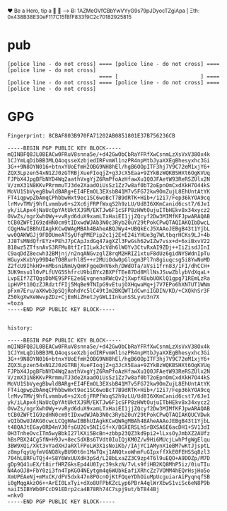 <sup>❤ Be a Hero, tip a 🍺 🙂 ⟶ Ƀ: 1AZMeGVfCBbYwVYyG9s79pJDyocTZgiApa | Ξth: 0x438B38E30eF117C15fBfF833f9C2c70182925815</sup>

pub
======

	[police line - do not cross] ==== [police line - do not cross] ==== [police line - do not cross]
	                             ==== [                          ] ==== 
	[police line - do not cross] ==== [police line - do not cross] ==== [police line - do not cross]

	
	
GPG
======
	
	Fingerprint: 8CBAF803B970FA71202AB0851801E37B756236CB

	-----BEGIN PGP PUBLIC KEY BLOCK-----
	mQINBFQ8JL0BEACw0FRuV8snna5e/+d42GwObCbRaYFRfXwCsnmLzXsVxV38Ox4k
	1CJYmLqDibBB3MLQ4oqsseXzbjedIRFvmWl1nzPR4npMtbJyaXXEgBhesyxhc3Gi
	3G++9N8OYN016+btnxYUoEfmH2OBG9NH8hEl/hgB6OOpITF3hj7V9C72eM1xjY6+
	ZQX3Lpzen54xN1ZJ0zGTRBjXueFIoqjZ+g3JcX5Eaa+9ZYkBzWQKBSHXt6OgKVUq
	FJPbX4JpgBFbNYD4Wq2aathVxgYjZ6RmPfoAzHfawXu1Q0JFAetW93ReRSZUlx2N
	V/zmX31N8KKvPRrmmuTJ3de2XaadOiUsSz1Zz7w8af0bT2oEpnOmCxdXkH7O44kS
	MoVU1SbVyegBbwldBARg+EI4FEmOL3EXsbB41M7v5FG72kw9OmZujL8EhUntAtYK
	FT4iqpwpZbAmqCPhbbwHxt9ec1SC6woBcT7B9dRTK+Hib+/12i7/Fep36kYOA9cq
	lrMvvTMVj9hfLvmmbv6+s2Xc6jFRPfWxqS2h9zLU/Ud8I6XKmCanid6cst7/6Je1
	yk/iLApx4jNaUcQpYAtUktXJ9M/EKTJw6F1cSFP8zHWtOujuITbHEkv8x34xycz2
	OVwZs/ngrXwhOWy+vvRyd6duX9xamLTxHaiEI1jjZQcyf2Dw3MIMfKFJpwARAQAB
	tCB0ZWFtIG9zdHN0cm9tIDxwdWJAb3N0c3Ryb20uY29tPokCPwQTAQIAKQIbDwcL
	CQgHAwIBBhUIAgkKCwQWAgMBAh4BAheABQJWy4+UBQkEcJ5XAAoJEBgB43t1YjbL
	wv0QAKWGJj9FDDUmeATSyUfqPMEPip2c1j2E+E24iYHUe3g7WLtbqrHCKs9LJ+4b
	JJ8TsMNdQfrEYz+PEhJ7pCApJxdGq47agXZl3FwGsh62wIZw7vsx+d+6xiBxvV22
	B18wz5ZTfsnAvS3RFMu8tfIrIILwkJcVdh6lWOYv3CtvRxAI9ZDj++IiZisdJInI
	C9aqDdZ8ecwh32BMjnj/n2nqANGvzglZ8rqM2HRIZ1xtuF8dUz6gidNYSWdnIpTu
	HGuyxKxbYp99D4eTO8Rurhl85++r2MUiOdw0pGlogm3Pl7n8giuqcsg5i8YwNoMD
	Z2fcU9IhkH9+nMbsniNmUyQmKFgqeDHV6xh/DWdOTa/aVsi1frn83/1FI/dhCCH+
	3UK9msu1l0vPLfUVG5ShfrcU9biBYx2BXPfTEe87Dd8MllNsJSuwZblybVdXqaL+
	LvpEIf7ZTQgsDbME9SPFE2e6EvgnenaRWcQv2jXwpfX8ubUOKlQ1gpg71REmLzRa
	ipHVPt10QzZJRdztfFIj5MqBe9TNIpG9vEtujOXHqwaMq+j7V7EPo6hXN7UT1WNm
	pFxm7Eru/aXKwb3pSQjRohdYc5lC49tIm2BKQWT1dCwniIGDIN/KD/+CXQkhSr3F
	Z50kgXwXeWwvpZDz+CjEmNiZHetJyGWLIInkunSSLyvU3n7X
	=toza
	-----END PGP PUBLIC KEY BLOCK-----
		

	history:
	
	-----BEGIN PGP PUBLIC KEY BLOCK-----
	mQINBFQ8JL0BEACw0FRuV8snna5e/+d42GwObCbRaYFRfXwCsnmLzXsVxV38Ox4k
	1CJYmLqDibBB3MLQ4oqsseXzbjedIRFvmWl1nzPR4npMtbJyaXXEgBhesyxhc3Gi
	3G++9N8OYN016+btnxYUoEfmH2OBG9NH8hEl/hgB6OOpITF3hj7V9C72eM1xjY6+
	ZQX3Lpzen54xN1ZJ0zGTRBjXueFIoqjZ+g3JcX5Eaa+9ZYkBzWQKBSHXt6OgKVUq
	FJPbX4JpgBFbNYD4Wq2aathVxgYjZ6RmPfoAzHfawXu1Q0JFAetW93ReRSZUlx2N
	V/zmX31N8KKvPRrmmuTJ3de2XaadOiUsSz1Zz7w8af0bT2oEpnOmCxdXkH7O44kS
	MoVU1SbVyegBbwldBARg+EI4FEmOL3EXsbB41M7v5FG72kw9OmZujL8EhUntAtYK
	FT4iqpwpZbAmqCPhbbwHxt9ec1SC6woBcT7B9dRTK+Hib+/12i7/Fep36kYOA9cq
	lrMvvTMVj9hfLvmmbv6+s2Xc6jFRPfWxqS2h9zLU/Ud8I6XKmCanid6cst7/6Je1
	yk/iLApx4jNaUcQpYAtUktXJ9M/EKTJw6F1cSFP8zHWtOujuITbHEkv8x34xycz2
	OVwZs/ngrXwhOWy+vvRyd6duX9xamLTxHaiEI1jjZQcyf2Dw3MIMfKFJpwARAQAB
	tCB0ZWFtIG9zdHN0cm9tIDxwdWJAb3N0c3Ryb20uY29tPokCPwQTAQIAKQUCVDwk
	vQIbDwUJAKG0cwcLCQgHAwIBBhUIAgkKCwQWAgMBAh4BAheAAAoJEBgB43t1YjbL
	t48QAJtEGay0RD4nVJ0fsGU2Gv5NIiGf+X/BGXERSLhSrBXSA6E6acDH1+SV13dI
	OH3TnheOvcITm5wyBbkI27lKXi5BcBn+zbbp23QZ3kd9pi2+lLxsOyJmbXZ2AUfz
	hBsPBX24Cg5fN+H9Jv+8ecSdXBs6TVdt0IuIQjKM0Z/w9Hi6MUcjLwhPfgWgElqu
	3BW9XQi/Xkt3vYadXHJaRXlFPoLW3X1sNoiKb//IAjYC1AMynX1eBM7wKtJjsptL
	z8mpfqyUgfmVGNQ8kyBU90t6n1MaTQxj1ANQtxoWhmFuGIpxffXkE0FEHSSq8zl3
	704hL8RFuTQj4+S8Y6WxUUXdH3pSd/L28bLxaZZ3C9zp4T6l9uEQO+A9DOZp/M7D
	gDp9Q41uEX/t8irfHRZGksEp44U0Iyc39skzN/7vLs9fiHB2KQ8MhP5iz/0iuTIu
	N4AoOJ8+FbY0zi3fn4TpKGO4NEytgm4q6WUbkEafiXRhcZz7VOMM4hEQrHsjHo5o
	XmUPEAeNj+mMxCK/dFV5dxk47n8POcnOjKtFQqeYDhOiuMpUcguiarAiPyqnqfSB
	i0gMqgAkzO6++ArEI0LxTyi+dXo8UFPbKZcLyp6PBrA4qlWrXbwS1viSc6eN8P9b
	naiI5IBYWb0FCcD91EDrp2ca4B78Rh74C7spj9ut/bT844Bj
	=nkv0
	-----END PGP PUBLIC KEY BLOCK-----

